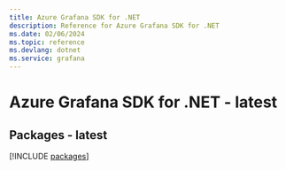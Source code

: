 ```yaml
---
title: Azure Grafana SDK for .NET
description: Reference for Azure Grafana SDK for .NET
ms.date: 02/06/2024
ms.topic: reference
ms.devlang: dotnet
ms.service: grafana
---
```

# Azure Grafana SDK for .NET - latest
## Packages - latest
[!INCLUDE [packages](grafana-index.md)]